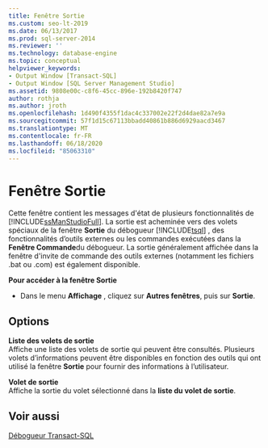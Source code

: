 ```yaml
---
title: Fenêtre Sortie
ms.custom: seo-lt-2019
ms.date: 06/13/2017
ms.prod: sql-server-2014
ms.reviewer: ''
ms.technology: database-engine
ms.topic: conceptual
helpviewer_keywords:
- Output Window [Transact-SQL]
- Output Window [SQL Server Management Studio]
ms.assetid: 9808e00c-c8f6-45cc-896e-192b8420f747
author: rothja
ms.author: jroth
ms.openlocfilehash: 1d490f4355f1dac4c337002e22f2d4dae82a7e9a
ms.sourcegitcommit: 57f1d15c67113bbadd40861b886d6929aacd3467
ms.translationtype: MT
ms.contentlocale: fr-FR
ms.lasthandoff: 06/18/2020
ms.locfileid: "85063310"
---
```

# <a name="output-window"></a>Fenêtre Sortie
  Cette fenêtre contient les messages d'état de plusieurs fonctionnalités de [!INCLUDE[ssManStudioFull](../../includes/ssmanstudiofull-md.md)]. La sortie est acheminée vers des volets spéciaux de la fenêtre **Sortie** du débogueur [!INCLUDE[tsql](../../includes/tsql-md.md)] , des fonctionnalités d’outils externes ou les commandes exécutées dans la **Fenêtre Commande**du débogueur. La sortie généralement affichée dans la fenêtre d'invite de commande des outils externes (notamment les fichiers .bat ou .com) est également disponible.  
  
 **Pour accéder à la fenêtre Sortie**  
  
-   Dans le menu **Affichage** , cliquez sur **Autres fenêtres**, puis sur **Sortie**.  
  
## <a name="options"></a>Options  
 **Liste des volets de sortie**  
 Affiche une liste des volets de sortie qui peuvent être consultés. Plusieurs volets d’informations peuvent être disponibles en fonction des outils qui ont utilisé la fenêtre **Sortie** pour fournir des informations à l’utilisateur.  
  
 **Volet de sortie**  
 Affiche la sortie du volet sélectionné dans la **liste du volet de sortie**.  
  
## <a name="see-also"></a>Voir aussi  
 [Débogueur Transact-SQL](transact-sql-debugger.md)  
